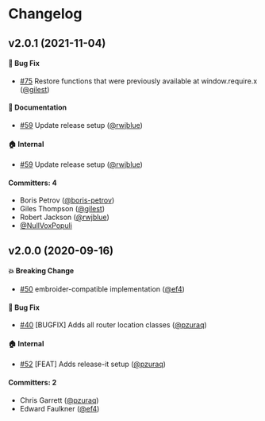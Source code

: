# Changelog

## v2.0.1 (2021-11-04)

#### :bug: Bug Fix
* [#75](https://github.com/emberjs/ember-classic-decorator/pull/75) Restore functions that were previously available at window.require.x ([@gilest](https://github.com/gilest))

#### :memo: Documentation
* [#59](https://github.com/emberjs/ember-classic-decorator/pull/59) Update release setup ([@rwjblue](https://github.com/rwjblue))

#### :house: Internal
* [#59](https://github.com/emberjs/ember-classic-decorator/pull/59) Update release setup ([@rwjblue](https://github.com/rwjblue))

#### Committers: 4
- Boris Petrov ([@boris-petrov](https://github.com/boris-petrov))
- Giles Thompson ([@gilest](https://github.com/gilest))
- Robert Jackson ([@rwjblue](https://github.com/rwjblue))
- [@NullVoxPopuli](https://github.com/NullVoxPopuli)


## v2.0.0 (2020-09-16)

#### :boom: Breaking Change
* [#50](https://github.com/emberjs/ember-classic-decorator/pull/50) embroider-compatible implementation ([@ef4](https://github.com/ef4))

#### :bug: Bug Fix
* [#40](https://github.com/emberjs/ember-classic-decorator/pull/40) [BUGFIX] Adds all router location classes ([@pzuraq](https://github.com/pzuraq))

#### :house: Internal
* [#52](https://github.com/emberjs/ember-classic-decorator/pull/52) [FEAT] Adds release-it setup ([@pzuraq](https://github.com/pzuraq))

#### Committers: 2
- Chris Garrett ([@pzuraq](https://github.com/pzuraq))
- Edward Faulkner ([@ef4](https://github.com/ef4))



